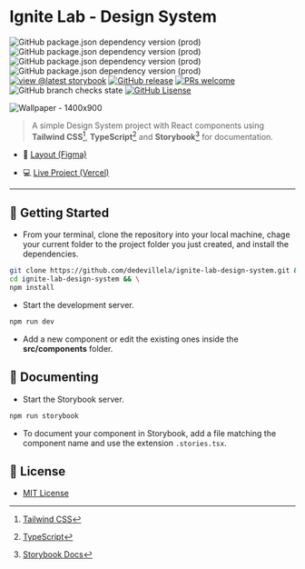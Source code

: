 # Ignite Lab - Design System

![GitHub package.json dependency version (prod)](https://img.shields.io/github/package-json/dependency-version/dedevillela/ignite-lab-design-system/react?logo=react) ![GitHub package.json dependency version (prod)](https://img.shields.io/github/package-json/dependency-version/dedevillela/ignite-lab-design-system/axios?logo=axios) ![GitHub package.json dependency version (prod)](https://img.shields.io/github/package-json/dependency-version/dedevillela/ignite-lab-design-system/clsx) ![GitHub package.json dependency version (prod)](https://img.shields.io/github/package-json/dependency-version/dedevillela/ignite-lab-design-system/phosphor-react) [![view @latest storybook][sb-badge]][sb-link] [![GitHub release](https://img.shields.io/github/release/dedevillela/ignite-lab-design-system.svg)](https://github.com/dedevillela/ignite-lab-design-system/releases) [![PRs welcome][pr-badge]][pr-link] ![GitHub branch checks state](https://img.shields.io/github/checks-status/dedevillela/ignite-lab-design-system/main) [![GitHub Lisense][gh-license-badge]][gh-license-link]

![Wallpaper - 1400x900](https://user-images.githubusercontent.com/3102096/195853582-f3868ef2-5538-4d53-859b-18fcdc7546e5.png)

> A simple Design System project with React components using **Tailwind CSS**[^tailwindcss], **TypeScript**[^types] and **Storybook**[^storybook] for documentation.

- 🔖 [Layout (Figma)](https://www.figma.com/file/KdO1qbMcFGJdyhRUMh1W2t/Ignite-Lab-Design-System?node-id=1%3A2)

- 💻 [Live Project (Vercel)](https://ignite-lab-design-system-dedevillela.vercel.app/)

---

## 🚀 Getting Started

- From your terminal, clone the repository into your local machine, chage your current folder to the project folder you just created, and install the dependencies.

```sh
git clone https://github.com/dedevillela/ignite-lab-design-system.git && \
cd ignite-lab-design-system && \
npm install
```

- Start the development server.

```sh
npm run dev
```

- Add a new component or edit the existing ones inside the **src/components** folder.

## 📃 Documenting

- Start the Storybook server.

```sh
npm run storybook
```

- To document your component in Storybook, add a file matching the component name and use the extension `.stories.tsx`.

## :memo: License

- [MIT License](LICENSE)

[^tailwindcss]: [Tailwind CSS](https://tailwindcss.com/)

[^types]: [TypeScript](https://github.com/microsoft/TypeScript/)

[^storybook]: [Storybook Docs](https://storybook.js.org/)

[sb-link]: https://dedevillela.github.io/ignite-lab-design-system/

[sb-badge]: https://img.shields.io/badge/view%20%40latest-storybook-ff4785

[pr-badge]: https://img.shields.io/badge/PRs-welcome-brightgreen.svg

[pr-link]: ./CONTRIBUTING.md

[gh-license-link]: ./LICENSE

[gh-license-badge]: https://img.shields.io/github/license/dedevillela/ignite-lab-design-system
